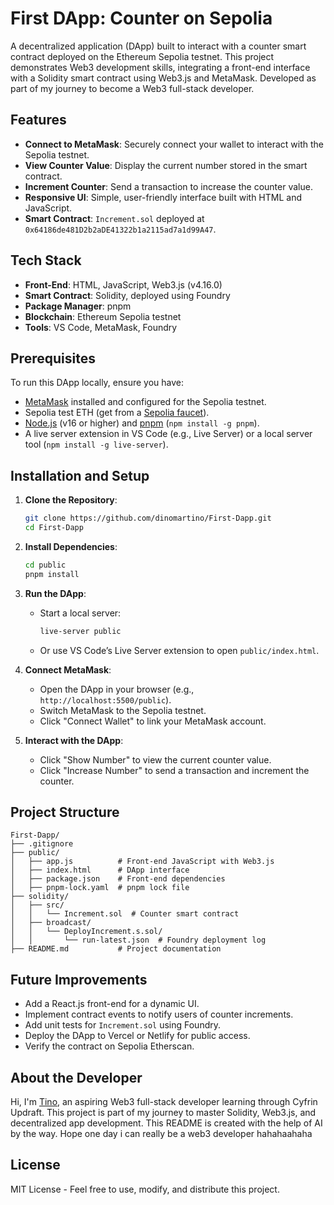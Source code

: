 # First DApp: Counter on Sepolia

A decentralized application (DApp) built to interact with a counter smart contract deployed on the Ethereum Sepolia testnet. This project demonstrates Web3 development skills, integrating a front-end interface with a Solidity smart contract using Web3.js and MetaMask. Developed as part of my journey to become a Web3 full-stack developer.


## Features

- **Connect to MetaMask**: Securely connect your wallet to interact with the Sepolia testnet.
- **View Counter Value**: Display the current number stored in the smart contract.
- **Increment Counter**: Send a transaction to increase the counter value.
- **Responsive UI**: Simple, user-friendly interface built with HTML and JavaScript.
- **Smart Contract**: `Increment.sol` deployed at `0x64186de481D2b2aDE41322b1a2115ad7a1d99A47`.

## Tech Stack

- **Front-End**: HTML, JavaScript, Web3.js (v4.16.0)
- **Smart Contract**: Solidity, deployed using Foundry
- **Package Manager**: pnpm
- **Blockchain**: Ethereum Sepolia testnet
- **Tools**: VS Code, MetaMask, Foundry

## Prerequisites

To run this DApp locally, ensure you have:

- [MetaMask](https://metamask.io/) installed and configured for the Sepolia testnet.
- Sepolia test ETH (get from a [Sepolia faucet](https://sepolia-faucet.com/)).
- [Node.js](https://nodejs.org/) (v16 or higher) and [pnpm](https://pnpm.io/) (`npm install -g pnpm`).
- A live server extension in VS Code (e.g., Live Server) or a local server tool (`npm install -g live-server`).

## Installation and Setup

1. **Clone the Repository**:
   ```bash
   git clone https://github.com/dinomartino/First-Dapp.git
   cd First-Dapp
   ```

2. **Install Dependencies**:
   ```bash
   cd public
   pnpm install
   ```

3. **Run the DApp**:
   - Start a local server:
     ```bash
     live-server public
     ```
   - Or use VS Code’s Live Server extension to open `public/index.html`.

4. **Connect MetaMask**:
   - Open the DApp in your browser (e.g., `http://localhost:5500/public`).
   - Switch MetaMask to the Sepolia testnet.
   - Click "Connect Wallet" to link your MetaMask account.

5. **Interact with the DApp**:
   - Click "Show Number" to view the current counter value.
   - Click "Increase Number" to send a transaction and increment the counter.

## Project Structure

```
First-Dapp/
├── .gitignore
├── public/
│   ├── app.js          # Front-end JavaScript with Web3.js
│   ├── index.html      # DApp interface
│   ├── package.json    # Front-end dependencies
│   ├── pnpm-lock.yaml  # pnpm lock file
├── solidity/
│   ├── src/
│   │   └── Increment.sol  # Counter smart contract
│   ├── broadcast/
│   │   └── DeployIncrement.s.sol/
│   │       └── run-latest.json  # Foundry deployment log
├── README.md           # Project documentation
```

## Future Improvements

- Add a React.js front-end for a dynamic UI.
- Implement contract events to notify users of counter increments.
- Add unit tests for `Increment.sol` using Foundry.
- Deploy the DApp to Vercel or Netlify for public access.
- Verify the contract on Sepolia Etherscan.

## About the Developer

Hi, I'm [Tino](https://github.com/dinomartino), an aspiring Web3 full-stack developer learning through Cyfrin Updraft. This project is part of my journey to master Solidity, Web3.js, and decentralized app development. This README is created with the help of AI by the way. Hope one day i can really be a web3 developer hahahaahaha

## License

MIT License - Feel free to use, modify, and distribute this project.

